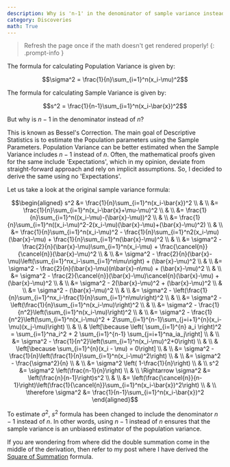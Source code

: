 ```yaml
---
description: Why is 'n-1' in the denominator of sample variance instead of 'n'?
category: Discoveries
math: True
---
```


> Refresh the page once if the math doesn't get rendered properly!
{: .prompt-info }

The formula for calculating Population Variance is given by:

$$\sigma^2 = \frac{1}{n}\sum_{i=1}^n(x_i-\mu)^2$$

The formula for calculating Sample Variance is given by:

$$s^2 = \frac{1}{n-1}\sum_{i=1}^n(x_i-\bar{x})^2$$

But why is $n-1$ in the denominator instead of $n$?

This is known as Bessel's Correction. The main goal of Descriptive Statistics is to estimate the Population parameters using the Sample Parameters. Population Variance can be better estimated when the Sample Variance includes $n-1$ instead of $n$. Often, the mathematical proofs given for the same include 'Expectations', which in my opinion, deviate from straight-forward approach and rely on implicit assumptions. So, I decided to derive the same using no 'Expectations'.

Let us take a look at the original sample variance formula:

$$\begin{aligned}
s^2
&= \frac{1}{n}\sum_{i=1}^n(x_i-\bar{x})^2 \\
& \\
&= \frac{1}{n}\sum_{i=1}^n(x_i-\bar{x}+\mu-\mu)^2 \\
& \\
&= \frac{1}{n}\sum_{i=1}^n((x_i-\mu)-(\bar{x}-\mu))^2 \\
& \\
&= \frac{1}{n}\sum_{i=1}^n((x_i-\mu)^2-2(x_i-\mu)(\bar{x}-\mu)+(\bar{x}-\mu)^2) \\
& \\
&= \frac{1}{n}\sum_{i=1}^n(x_i-\mu)^2 - \frac{1}{n}\sum_{i=1}^n2(x_i-\mu)(\bar{x}-\mu) + \frac{1}{n}\sum_{i=1}^n(\bar{x}-\mu)^2 \\
& \\
&= \sigma^2 - \frac{2}{n}(\bar{x}-\mu)\sum_{i=1}^n(x_i-\mu) + \frac{\cancel{n}}{\cancel{n}}(\bar{x}-\mu)^2 \\
& \\
&= \sigma^2 - \frac{2}{n}(\bar{x}-\mu)\left(\sum_{i=1}^nx_i-\sum_{i=1}^n\mu\right) + (\bar{x}-\mu)^2 \\
& \\
&= \sigma^2 - \frac{2}{n}(\bar{x}-\mu)(n\bar{x}-n\mu) + (\bar{x}-\mu)^2 \\
& \\
&= \sigma^2 - \frac{2}{\cancel{n}}(\bar{x}-\mu)\cancel{n}(\bar{x}-\mu) + (\bar{x}-\mu)^2 \\
& \\
&= \sigma^2 - 2(\bar{x}-\mu)^2 + (\bar{x}-\mu)^2 \\
& \\
&= \sigma^2 - (\bar{x}-\mu)^2 \\
& \\
&= \sigma^2 - \left(\frac{1}{n}\sum_{i=1}^nx_i-\frac{1}{n}\sum_{i=1}^n\mu\right)^2 \\
& \\
&= \sigma^2 - \left(\frac{1}{n}\sum_{i=1}^n(x_i-\mu)\right)^2 \\
& \\
&= \sigma^2 - \frac{1}{n^2}\left(\sum_{i=1}^n(x_i-\mu)\right)^2 \\
& \\
&= \sigma^2 - \frac{1}{n^2}\left(\sum_{i=1}^n(x_i-\mu)^2 + 2\sum_{i=1}^{n-1}\sum_{j=i+1}^{n}(x_i-\mu)(x_j-\mu)\right) \\
& \\
& \left[\because \left( \sum_{i=1}^{n} a_i \right)^2 = \sum_{i=1}^na_i^2 + 2 \sum_{i=1}^{n-1} \sum_{j=i+1}^na_ia_j\right] \\
& \\
&= \sigma^2 - \frac{1}{n^2}\left(\sum_{i=1}^n(x_i-\mu)^2+0\right) \\
& \\
& \left[\because \sum_{i=1}^{n}(x_i - \mu) = 0\right]
 \\
& \\
&= \sigma^2 - \frac{1}{n}\left(\frac{1}{n}\sum_{i=1}^n(x_i-\mu)^2\right) \\
& \\
&= \sigma^2 - \frac{\sigma^2}{n} \\
& \\
&= \sigma^2 \left( 1-\frac{1}{n}\right) \\
& \\
s^2 &= \sigma^2 \left(\frac{n-1}{n}\right) \\
& \\
\Rightarrow \sigma^2 &= \left(\frac{n}{n-1}\right)s^2 \\
& \\
&= \left(\frac{\cancel{n}}{n-1}\right)\left(\frac{1}{\cancel{n}}\sum_{i=1}^n(x_i-\bar{x})^2\right) \\
& \\
\therefore \sigma^2 &= \frac{1}{n-1}\sum_{i=1}^n(x_i-\bar{x})^2
\end{aligned}$$

To estimate $\sigma^2$, $s^2$ formula has been changed to include the denominator $n-1$ instead of $n$. In other words, using $n−1$ instead of $n$ ensures that the sample variance is an unbiased estimator of the population variance.

If you are wondering from where did the double summation come in the middle of the derivation, then refer to my post where I have derived the [Square of Summation](https://navam9530.github.io/posts/Square-of-Summation/) formula.